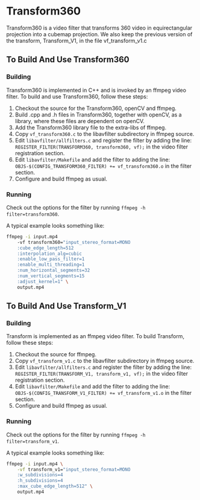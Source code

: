# Transform360

Transform360 is a video filter that transforms 360 video in equirectangular projection into a cubemap projection. 
We also keep the previous version of the transform, Transform_V1, in the file vf_transform_v1.c

## To Build And Use Transform360

### Building

Transform360 is implemented in C++ and is invoked by an ffmpeg video filter. To build and use Transform360, follow these steps:

1. Checkout the source for the Transform360, openCV and ffmpeg.
2. Build .cpp and .h files in Transform360, together with openCV, as a library, where these files are dependent on openCV.
3. Add the Transform360 library file to the extra-libs of ffmpeg.
4. Copy `vf_transform360.c` to the libavfilter subdirectory in ffmpeg source.
5. Edit `libavfilter/allfilters.c` and register the filter by adding the
   line: `REGISTER_FILTER(TRANSFORM360, transform360, vf);` in the video filter registration section.
6. Edit `libavfilter/Makefile` and add the filter to adding the
   line: `OBJS-$(CONFIG_TRANSFORM360_FILTER) += vf_transform360.o` in the filter section.
7. Configure and build ffmpeg as usual.

### Running

Check out the options for the filter by running `ffmpeg -h filter=transform360`.

A typical example looks something like:

``` sh
ffmpeg -i input.mp4 
    -vf transform360="input_stereo_format=MONO
    :cube_edge_length=512
    :interpolation_alg=cubic
    :enable_low_pass_filter=1
    :enable_multi_threading=1
    :num_horizontal_segments=32
    :num_vertical_segments=15
    :adjust_kernel=1" \
    output.mp4
```

## To Build And Use Transform_V1

### Building

Transform is implemented as an ffmpeg video filter. To build Transform, follow these steps:

1. Checkout the source for ffmpeg.
2. Copy `vf_transform_v1.c` to the libavfilter subdirectory in ffmpeg source.
3. Edit `libavfilter/allfilters.c` and register the filter by adding the
   line: `REGISTER_FILTER(TRANSFORM_V1, transform_v1, vf);` in the video filter registration section.
4. Edit `libavfilter/Makefile` and add the filter to adding the
   line: `OBJS-$(CONFIG_TRANSFORM_V1_FILTER) += vf_transform_v1.o` in the filter section.
5. Configure and build ffmpeg as usual.

### Running

Check out the options for the filter by running `ffmpeg -h filter=transform_v1`.

A typical example looks something like:

``` sh
ffmpeg -i input.mp4 \
    -vf transform_v1="input_stereo_format=MONO
    :w_subdivisions=4
    :h_subdivisions=4
    :max_cube_edge_length=512" \
    output.mp4
```

